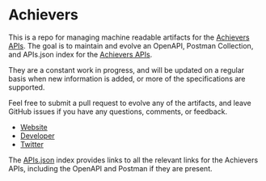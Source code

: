 # AchieversThis is a repo for managing machine readable artifacts for the [Achievers APIs](https://www.achievers.com). The goal is to maintain and evolve an OpenAPI, Postman Collection, and APIs.json index for the [Achievers APIs](https://www.achievers.com).They are a constant work in progress, and will be updated on a regular basis when new information is added, or more of the specifications are supported.Feel free to submit a pull request to evolve any of the artifacts, and leave GitHub issues if you have any questions, comments, or feedback.- [Website](https://www.achievers.com)- [Developer](https://www.achievers.com)- [Twitter](https://twitter.com/Achievers)The [APIs.json](https://github.com/api-evangelist/achievers/blob/master/apis.json) index provides links to all the relevant links for the Achievers APIs, including the OpenAPI and Postman if they are present.